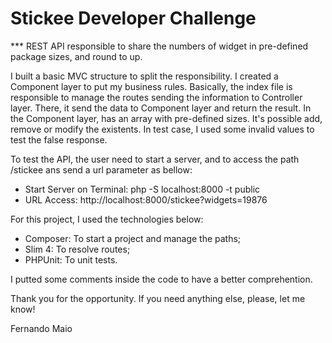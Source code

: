 # Stickee Developer Challenge

*** REST API responsible to share the numbers of widget in pre-defined package sizes, and round to up.

I built a basic MVC structure to split the responsibility. I created a Component layer to put my business rules. 
Basically, the index file is responsible to manage the routes sending the information to Controller layer. There, it send the data to Component layer and return the result.
In the Component layer, has an array with pre-defined sizes. It's possible add, remove or modify the existents.
In test case, I used some invalid values to test the false response.

To test the API, the user need to start a server, and to access the path /stickee ans send a url parameter as bellow:

- Start Server on Terminal: php -S localhost:8000 -t public
- URL Access: http://localhost:8000/stickee?widgets=19876


For this project, I used the technologies below:

* Composer: To start a project and manage the paths;
* Slim 4: To resolve routes;
* PHPUnit: To unit tests.

I putted some comments inside the code to have a better comprehention.

Thank you for the opportunity. If you need anything else, please, let me know!

Fernando Maio
